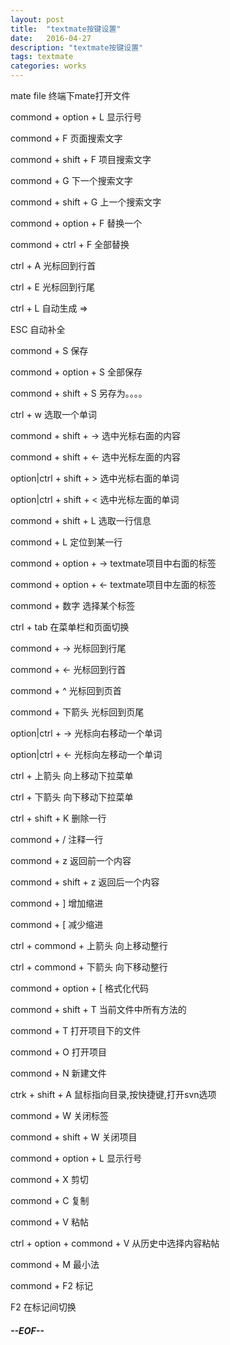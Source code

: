 ```yaml
---
layout: post
title:  "textmate按键设置"
date:   2016-04-27
description: "textmate按键设置"
tags: textmate
categories: works
---
```


mate file                    终端下mate打开文件 

commond + option + L    显示行号 

commond + F            页面搜索文字 

commond + shift + F        项目搜索文字 

commond + G            下一个搜索文字 

commond + shift + G    上一个搜索文字 

commond + option + F    替换一个 

commond + ctrl + F        全部替换 

ctrl + A                    光标回到行首 

ctrl + E                    光标回到行尾 

ctrl + L                    自动生成 => 

ESC                        自动补全 

commond + S            保存 

commond + option + S    全部保存    

commond + shift + S        另存为。。。。 

ctrl + w                    选取一个单词 

commond + shift + ->        选中光标右面的内容 

commond + shift + <-        选中光标左面的内容 

option|ctrl + shift + >        选中光标右面的单词 

option|ctrl + shift + <        选中光标左面的单词 

commond + shift + L        选取一行信息 

commond + L             定位到某一行 

commond + option + ->    textmate项目中右面的标签 

commond + option + <-    textmate项目中左面的标签 

commond + 数字        选择某个标签 

ctrl + tab                    在菜单栏和页面切换 

commond + ->            光标回到行尾 

commond + <-            光标回到行首 

commond + ^            光标回到页首 

commond + 下箭头        光标回到页尾 

option|ctrl + ->            光标向右移动一个单词 

option|ctrl + <-            光标向左移动一个单词 

ctrl + 上箭头                向上移动下拉菜单 

ctrl + 下箭头                向下移动下拉菜单 

ctrl + shift + K            删除一行 

commond + /                注释一行 

commond + z            返回前一个内容 

commond + shift + z        返回后一个内容 

commond + ]                增加缩进 

commond + [                减少缩进 

ctrl + commond + 上箭头    向上移动整行 

ctrl + commond + 下箭头    向下移动整行 

commond + option + [        格式化代码 

commond + shift + T        当前文件中所有方法的 

commond + T            打开项目下的文件 

commond + O            打开项目 

commond + N            新建文件 

ctrk + shift + A            鼠标指向目录,按快捷键,打开svn选项 

commond + W                 关闭标签 

commond + shift + W    关闭项目 

commond + option + L      显示行号 

commond + X            剪切 

commond + C            复制 

commond + V            粘帖 

ctrl + option + commond + V    从历史中选择内容粘帖 

commond + M            最小法 

commond + F2            标记 

F2                        在标记间切换

##### --EOF--

